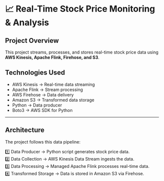 # 📈 Real-Time Stock Price Monitoring & Analysis

## Project Overview  
This project streams, processes, and stores real-time stock price data using **AWS Kinesis, Apache Flink, Firehose, and S3**.  

## Technologies Used
- AWS Kinesis → Real-time data streaming  
- Apache Flink → Stream processing  
- AWS Firehose → Data delivery  
- Amazon S3 → Transformed data storage  
- Python → Data producer  
- Boto3 → AWS SDK for Python  

---

## Architecture
The project follows this data pipeline:  

1️⃣ Data Producer → Python script generates stock price data.  
2️⃣ Data Collection → AWS Kinesis Data Stream ingests the data.  
3️⃣ Data Processing → Managed Apache Flink processes real-time data.  
4️⃣ Transformed Storage → Data is stored in Amazon S3 via Firehose.  

